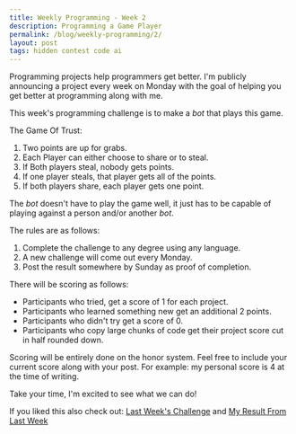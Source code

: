 ```yaml
---
title: Weekly Programming - Week 2
description: Programming a Game Player
permalink: /blog/weekly-programming/2/
layout: post
tags: hidden contest code ai
---
```


Programming projects help programmers get better. I'm publicly announcing a project every week on Monday with the goal of helping you get better at programming along with me.

This week's programming challenge is to make a *bot* that plays this game.

The Game Of Trust:
1. Two points are up for grabs.
2. Each Player can either choose to share or to steal.
3. If Both players steal, nobody gets points.
4. If one player steals, that player gets all of the points.
5. If both players share, each player gets one point.

The *bot* doesn't have to play the game well, it just has to be capable of playing against a person and/or another *bot*.

The rules are as follows:

1. Complete the challenge to any degree using any language.
1. A new challenge will come out every Monday.
1. Post the result somewhere by Sunday as proof of completion.

There will be scoring as follows:
* Participants who tried, get a score of 1 for each project.
* Participants who learned something new get an additional 2 points.
* Participants who didn't try get a score of 0.
* Participants who copy large chunks of code get their project score cut in half rounded down.

Scoring will be entirely done on the honor system. Feel free to include your current score along with your post.
For example: my personal score is 4 at the time of writing.

Take your time, I'm excited to see what we can do!

If you liked this also check out: [Last Week's Challenge](../../WeeklyProgramming/1/)
and 
[My Result From Last Week](../../Dream-Bot/)